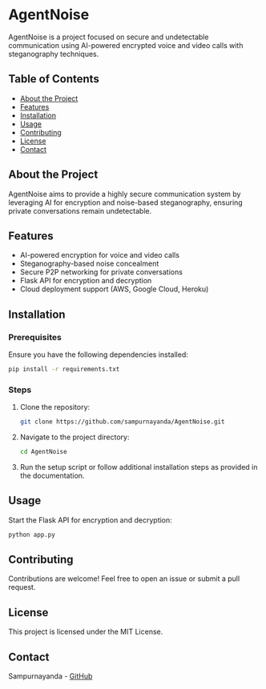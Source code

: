 # AgentNoise

AgentNoise is a project focused on secure and undetectable communication using AI-powered encrypted voice and video calls with steganography techniques.

## Table of Contents
- [About the Project](#about-the-project)
- [Features](#features)
- [Installation](#installation)
- [Usage](#usage)
- [Contributing](#contributing)
- [License](#license)
- [Contact](#contact)

## About the Project
AgentNoise aims to provide a highly secure communication system by leveraging AI for encryption and noise-based steganography, ensuring private conversations remain undetectable.

## Features
- AI-powered encryption for voice and video calls
- Steganography-based noise concealment
- Secure P2P networking for private conversations
- Flask API for encryption and decryption
- Cloud deployment support (AWS, Google Cloud, Heroku)

## Installation

### Prerequisites
Ensure you have the following dependencies installed:

```bash
pip install -r requirements.txt
```

### Steps
1. Clone the repository:
   ```bash
   git clone https://github.com/sampurnayanda/AgentNoise.git
   ```
2. Navigate to the project directory:
   ```bash
   cd AgentNoise
   ```
3. Run the setup script or follow additional installation steps as provided in the documentation.

## Usage
Start the Flask API for encryption and decryption:

```bash
python app.py
```

## Contributing
Contributions are welcome! Feel free to open an issue or submit a pull request.

## License
This project is licensed under the MIT License.

## Contact
Sampurnayanda - [GitHub](https://github.com/sampurnayanda)

